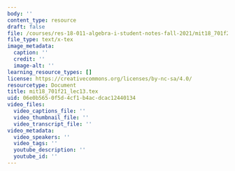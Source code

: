 ```yaml
---
body: ''
content_type: resource
draft: false
file: /courses/res-18-011-algebra-i-student-notes-fall-2021/mit18_701f21_lec13.tex
file_type: text/x-tex
image_metadata:
  caption: ''
  credit: ''
  image-alt: ''
learning_resource_types: []
license: https://creativecommons.org/licenses/by-nc-sa/4.0/
resourcetype: Document
title: mit18_701f21_lec13.tex
uid: 06e0b565-0f5d-4cf1-b4ac-dcac12440134
video_files:
  video_captions_file: ''
  video_thumbnail_file: ''
  video_transcript_file: ''
video_metadata:
  video_speakers: ''
  video_tags: ''
  youtube_description: ''
  youtube_id: ''
---
```

